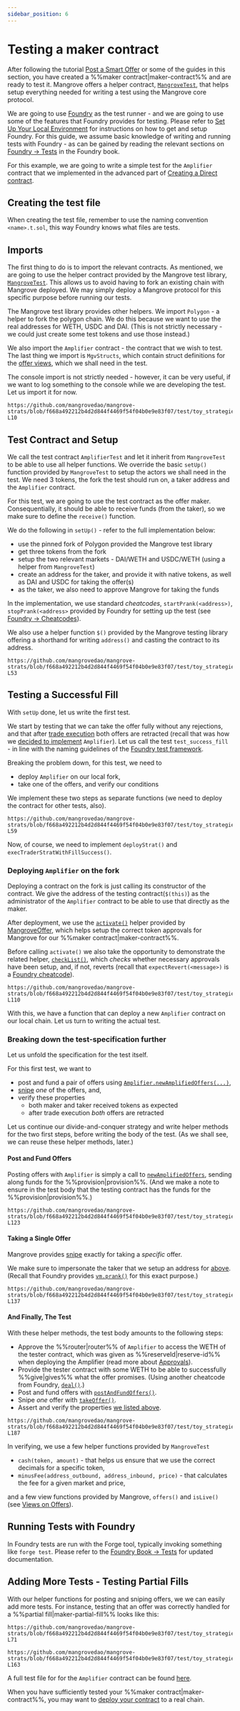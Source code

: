```yaml
---
sidebar_position: 6
---
```


# Testing a maker contract

After following the tutorial [Post a Smart Offer](../getting-started/smart-offer.md) or some of the guides in this section, you have created a %%maker contract|maker-contract%% and are ready to test it. Mangrove offers a helper contract, [`MangroveTest`](https://github.com/mangrovedao/mangrove-core/blob/master/test/lib/MangroveTest.sol), that helps setup everything needed for writing a test using the Mangrove core protocol.

We are going to use [Foundry](https://book.getfoundry.sh/) as the test runner - and we are going to use some of the features that Foundry provides for testing. Please refer to [Set Up Your Local Environment](../getting-started/preparation.md) for instructions on how to get and setup Foundry. For this guide, we assume basic knowledge of writing and running tests with Foundry - as can be gained by reading the relevant sections on [Foundry -> Tests](https://book.getfoundry.sh/forge/tests) in the Foundry book.

For this example, we are going to write a simple test for the `Amplifier` contract that we implemented in the advanced part of [Creating a Direct contract](DirectHowTo.md).

## Creating the test file

When creating the test file, remember to use the naming convention `<name>.t.sol`, this way Foundry knows what files are tests. 

## Imports

The first thing to do is to import the relevant contracts. As mentioned, we are going to use the helper contract provided by the Mangrove test library, [`MangroveTest`](https://github.com/mangrovedao/mangrove-core/blob/master/test/lib/MangroveTest.sol). This allows us to avoid having to fork an existing chain with Mangrove deployed. We may simply deploy a Mangrove protocol for this specific purpose before running our tests. 

The Mangrove test library provides other helpers. We import `Polygon` - a helper to fork the polygon chain. We do this because we want to use the real addresses for WETH, USDC and DAI. (This is not strictly necessary - we could just create some test tokens and use those instead.) 

We also import the `Amplifier` contract - the contract that we wish to test. The last thing we import is `MgvStructs`, which contain struct definitions for the [offer views](../../contracts/technical-references/taking-and-making-offers/views-on-offers.md), which we shall need in the test.

The console import is not strictly needed - however, it can be very useful, if we want to log something to the console while we are developing the test. Let us import it for now.

```solidity reference title="Amplifier.t.sol - Imports"
https://github.com/mangrovedao/mangrove-strats/blob/f668a492212b4d2d844f4469f54f04b0e9e83f07/test/toy_strategies/Amplifier.t.sol#L1-L10
```


## Test Contract and Setup

We call the test contract `AmplifierTest` and let it inherit from `MangroveTest` to be able to use all helper functions. We override the basic `setUp()` function provided by `MangroveTest` to setup the actors we shall need in the test. We need 3 tokens, the fork the test should run on, a taker address and the `Amplifier` contract.

For this test, we are going to use the test contract as the offer maker. Consequentially, it should be able to receive funds (from the taker), so we make sure to define the `receive()` function.

We do the following in `setUp()` - refer to the full implementation below:

* use the pinned fork of Polygon provided the Mangrove test library
* get three tokens from the fork
* setup the two relevant markets - DAI/WETH and USDC/WETH (using a helper from `MangroveTest`)
* create an address for the taker, and provide it with native tokens, as well as DAI and USDC for taking the offer(s)
* as the taker, we also need to approve Mangrove for taking the funds

In the implementation, we use standard *cheatcodes*, `startPrank(<address>)`, `stopPrank(<address>` provided by Foundry for setting up the test (see [Foundry -> Cheatcodes](https://book.getfoundry.sh/forge/cheatcodes])).

We also use a helper function `$()` provided by the Mangrove testing library offering a shorthand for writing `address()` and casting the contract to its address.

```solidity reference title="Amplifier.t.sol - Contract and Setup"
https://github.com/mangrovedao/mangrove-strats/blob/f668a492212b4d2d844f4469f54f04b0e9e83f07/test/toy_strategies/Amplifier.t.sol#L12-L53
```


## Testing a Successful Fill

With `setUp` done, let us write the first test.

We start by testing that we can take the offer fully without any rejections, and that after [trade execution](../../contracts/technical-references/taking-and-making-offers/reactive-offer/maker-contract.md#trade-execution) both offers are retracted (recall that was how we [decided to implement](DirectHowTo.md#advanced-direct-offer-liquidity-amplification-with-amplifier) `Amplifier`). Let us call the test `test_success_fill` - in line with the naming guidelines of the [Foundry test framework](https://book.getfoundry.sh/forge/tests).

Breaking the problem down, for this test, we need to

* deploy `Amplifier` on our local fork,
* take one of the offers, and verify our conditions

We implement these two steps as separate functions (we need to deploy the contract for other tests, also).

```solidity reference title="Amplifier.t.sol - Testing a successful fill"
https://github.com/mangrovedao/mangrove-strats/blob/f668a492212b4d2d844f4469f54f04b0e9e83f07/test/toy_strategies/Amplifier.t.sol#L55-L59
```

Now, of course, we need to implement `deployStrat()` and `execTraderStratWithFillSuccess()`.

### Deploying `Amplifier` on the fork

Deploying a contract on the fork is just calling its constructor of the contract. We give the address of the testing contract(`$(this)`) as the administrator of the `Amplifier` contract to be able to use that directly as the maker. 

After deployment, we use the [`activate()`](../background/offer-maker/mangrove-offer.md#other-maker-contracts-hooks) helper provided by [MangroveOffer](../background/offer-maker/mangrove-offer.md), which helps setup the correct token approvals for Mangrove for our %%maker contract|maker-contract%%.

Before calling `activate()` we also take the opportunity to demonstrate the related helper, [`checkList()`](../background/offer-maker/mangrove-offer.md#other-maker-contracts-hooks), which *checks* whether necessary approvals have been setup, and, if not, reverts (recall that `expectRevert(<message>)` is a [Foundry cheatcode](https://book.getfoundry.sh/forge/cheatcodes])).

```solidity reference title="Amplifier.t.sol - Deploying on a fork"
https://github.com/mangrovedao/mangrove-strats/blob/f668a492212b4d2d844f4469f54f04b0e9e83f07/test/toy_strategies/Amplifier.t.sol#L85-L110
```

With this, we have a function that can deploy a new `Amplifier` contract on our local chain. Let us turn to writing the actual test. 

### Breaking down the test-specification further

Let us unfold the specification for the test itself.

For this first test, we want to 

* post and fund a pair of offers using [`Amplifier.newAmplifiedOffers(...)`](./DirectHowTo.md#publishing-amplified-liquidity), 
* [snipe](../../contracts/technical-references/taking-and-making-offers/taker-order/README.md#offer-sniping) *one* of the offers, and,
* verify these properties
    * both maker and taker received tokens as expected
    * after trade execution *both* offers are retracted
    
Let us continue our divide-and-conquer strategy and write helper methods for the two first steps, before writing the body of the test. (As we shall see, we can reuse these helper methods, later.)

#### Post and Fund Offers 

Posting offers with `Amplifier` is simply a call to [`newAmplifiedOffers`](./DirectHowTo.md#publishing-amplified-liquidity), sending along funds for the %%provision|provision%%. (And we make a note to ensure in the test body that the testing contract has the funds for the %%provision|provision%%.)


```solidity reference title="Amplifier.t.sol - Post and fund offers"
https://github.com/mangrovedao/mangrove-strats/blob/f668a492212b4d2d844f4469f54f04b0e9e83f07/test/toy_strategies/Amplifier.t.sol#L112-L123
```


#### Taking a Single Offer

Mangrove provides [snipe](../../contracts/technical-references/taking-and-making-offers/taker-order/README.md#offer-sniping) exactly for taking a *specific* offer. 

We make sure to impersonate the taker that we setup an address for [above](#test-contract-and-setup). (Recall that Foundry provides [`vm.prank()`](https://book.getfoundry.sh/cheatcodes/prank) for this exact purpose.)

```solidity reference title="Amplifier.t.sol - Take a single offer"
https://github.com/mangrovedao/mangrove-strats/blob/f668a492212b4d2d844f4469f54f04b0e9e83f07/test/toy_strategies/Amplifier.t.sol#L125-L137
```

#### And Finally, The Test

With these helper methods, the test body amounts to the following steps:

* Approve the %%router|router%% of `Amplifier` to access the WETH of the tester contract, which was given as %%reserveId|reserve-id%% when deploying the Amplifier (read more about [Approvals](./approvals.md)).
* Provide the tester contract with some WETH to be able to successfully %%give|gives%% what the offer promises. (Using another cheatcode from Foundry, [`deal()`](https://book.getfoundry.sh/cheatcodes/deal).)
* Post and fund offers with [`postAndFundOffers()`](#post-and-fund-offers).
* Snipe *one* offer with [`takeOffer()`](#taking-a-single-offer).
* Assert and verify the properties [we listed above](#breaking-down-the-test-specification-further).


```solidity reference title="Amplifier.t.sol - Putting it all together"
https://github.com/mangrovedao/mangrove-strats/blob/f668a492212b4d2d844f4469f54f04b0e9e83f07/test/toy_strategies/Amplifier.t.sol#L165-L187
```

In verifying, we use a few helper functions provided by `MangroveTest`

* `cash(token, amount)` - that helps us ensure that we use the correct decimals for a specific token,
* `minusFee(address_outbound, address_inbound, price)` - that calculates the fee for a given market and price,

and a few view functions provided by Mangrove, `offers()` and `isLive()` (see [Views on Offers](../../contracts/technical-references/taking-and-making-offers/views-on-offers.md)).

## Running Tests with Foundry

In Foundry tests are run with the Forge tool, typically invoking something like `forge test`. Please refer to the [Foundry Book -> Tests](https://book.getfoundry.sh/forge/tests) for updated documentation.

## Adding More Tests - Testing Partial Fills

With our helper functions for posting and sniping offers, we we can easily add more tests. For instance, testing that an offer was correctly handled for a %%partial fill|maker-partial-fill%% looks like this:

```solidity reference title="Amplifier.t.sol - Test function"
https://github.com/mangrovedao/mangrove-strats/blob/f668a492212b4d2d844f4469f54f04b0e9e83f07/test/toy_strategies/Amplifier.t.sol#L67-L71
```
```solidity reference title="Amplifier.t.sol - Helper function"
https://github.com/mangrovedao/mangrove-strats/blob/f668a492212b4d2d844f4469f54f04b0e9e83f07/test/toy_strategies/Amplifier.t.sol#L139-L163
```

A full test file for for the `Amplifier` contract can be found [here](https://github.com/mangrovedao/mangrove-strats/blob/f668a492212b4d2d844f4469f54f04b0e9e83f07/test/toy_strategies/Amplifier.t.sol).

When you have sufficiently tested your %%maker contract|maker-contract%%, you may want to [deploy your contract](HowToDeploy.md) to a real chain.
